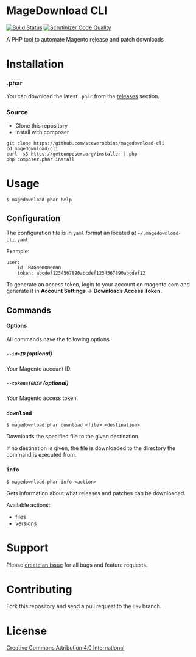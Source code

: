 MageDownload CLI
===

[![Build Status](https://travis-ci.org/steverobbins/magedownload-cli.svg?branch=master)](https://travis-ci.org/steverobbins/magedownload-cli)
[![Scrutinizer Code Quality](https://scrutinizer-ci.com/g/steverobbins/magedownload-cli/badges/quality-score.png?b=master)](https://scrutinizer-ci.com/g/steverobbins/magedownload-cli/?branch=master)

A PHP tool to automate Magento release and patch downloads

# Installation

### .phar

You can download the latest `.phar` from the [releases](https://github.com/steverobbins/magedownload-cli/releases) section.

### Source

* Clone this repository
* Install with composer

```
git clone https://github.com/steverobbins/magedownload-cli
cd magedownload-cli
curl -sS https://getcomposer.org/installer | php
php composer.phar install
```

# Usage

    $ magedownload.phar help

## Configuration

The configuration file is in `yaml` format an located at `~/.magedownload-cli.yaml`.

Example:

```
user:
    id: MAG000000000
    token: abcdef1234567890abcdef1234567890abcdef12
```

To generate an access token, login to your account on magento.com and generate it in **Account Settings** -> **Downloads Access Token**.


## Commands

#### Options

All commands have the following options

##### `--id=ID` (optional)

Your Magento account ID.

##### `--token=TOKEN` (optional)

Your Magento access token.

### `download`

    $ magedownload.phar download <file> <destination>

Downloads the specified file to the given destination.

If no destination is given, the file is downloaded to the directory the command is executed from.

### `info`

    $ magedownload.phar info <action>

Gets information about what releases and patches can be downloaded.

Available actions:

* files
* versions

# Support

Please [create an issue](https://github.com/steverobbins/magedownload-cli/issues/new) for all bugs and feature requests.

# Contributing

Fork this repository and send a pull request to the `dev` branch.

# License

[Creative Commons Attribution 4.0 International](https://creativecommons.org/licenses/by/4.0/)
